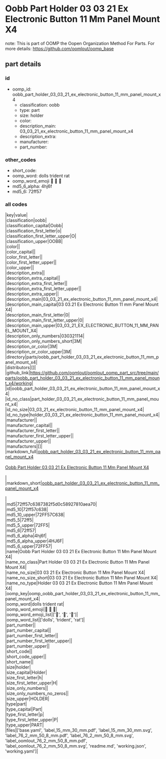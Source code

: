 # Oobb Part Holder 03 03 21 Ex Electronic Button 11 Mm Panel Mount X4  

note: This is part of OOMP the Oopen Organization Method For Parts. For more details: https://github.com/oomlout/oomp_base

##  part details





### id
* oomp_id: oobb_part_holder_03_03_21_ex_electronic_button_11_mm_panel_mount_x4
  * classification: oobb
  * type: part
  * size: holder
  * color: 
  * description_main: 03_03_21_ex_electronic_button_11_mm_panel_mount_x4
  * description_extra: 
  * manufacturer: 
  * part_number: 

### other_codes
* short_code: 
* oomp_word: dolls trident rat
* oomp_word_emoji :dolls: :trident: :rat:
* md5_6_alpha: 4hj6f
* md5_6: 72ff57

### all codes 
|key|value|  
|classification|oobb|  
|classification_capital|Oobb|  
|classification_first_letter|o|  
|classification_first_letter_upper|O|  
|classification_upper|OOBB|  
|color||  
|color_capital||  
|color_first_letter||  
|color_first_letter_upper||  
|color_upper||  
|description_extra||  
|description_extra_capital||  
|description_extra_first_letter||  
|description_extra_first_letter_upper||  
|description_extra_upper||  
|description_main|03_03_21_ex_electronic_button_11_mm_panel_mount_x4|  
|description_main_capital|03 03.21 Ex Electronic Button 11 mm Panel Mount X4|  
|description_main_first_letter|0|  
|description_main_first_letter_upper|0|  
|description_main_upper|03_03_21_EX_ELECTRONIC_BUTTON_11_MM_PANEL_MOUNT_X4|  
|description_only_numbers|030321114|  
|description_only_numbers_short|3M|  
|description_or_color|3M|  
|description_or_color_upper|3M|  
|directory|parts/oobb_part_holder_03_03_21_ex_electronic_button_11_mm_panel_mount_x4|  
|distributors|[]|  
|github_link|https://github.com/oomlout/oomlout_oomp_part_src/tree/main/parts/oobb_part_holder_03_03_21_ex_electronic_button_11_mm_panel_mount_x4/working|  
|id|oobb_part_holder_03_03_21_ex_electronic_button_11_mm_panel_mount_x4|  
|id_no_class|part_holder_03_03_21_ex_electronic_button_11_mm_panel_mount_x4|  
|id_no_size|03_03_21_ex_electronic_button_11_mm_panel_mount_x4|  
|id_no_type|holder_03_03_21_ex_electronic_button_11_mm_panel_mount_x4|  
|manufacturer||  
|manufacturer_capital||  
|manufacturer_first_letter||  
|manufacturer_first_letter_upper||  
|manufacturer_upper||  
|manufacturers|[]|  
|markdown_full|[oobb_part_holder_03_03_21_ex_electronic_button_11_mm_panel_mount_x4](https://github.com/oomlout/oomlout_oomp_part_src/tree/main/parts/oobb_part_holder_03_03_21_ex_electronic_button_11_mm_panel_mount_x4/working)<br>[](https://github.com/oomlout/oomlout_oomp_part_src/tree/main/parts/oobb_part_holder_03_03_21_ex_electronic_button_11_mm_panel_mount_x4/working)<br>[Oobb Part Holder 03 03 21 Ex Electronic Button 11 Mm Panel Mount X4](https://github.com/oomlout/oomlout_oomp_part_src/tree/main/parts/oobb_part_holder_03_03_21_ex_electronic_button_11_mm_panel_mount_x4/working)<br><br>|  
|markdown_short|[oobb_part_holder_03_03_21_ex_electronic_button_11_mm_panel_mount_x4](https://github.com/oomlout/oomlout_oomp_part_src/tree/main/parts/oobb_part_holder_03_03_21_ex_electronic_button_11_mm_panel_mount_x4/working)<br><br>|  
|md5|72ff57c6387382f5d0c58927810aea70|  
|md5_10|72ff57c638|  
|md5_10_upper|72FF57C638|  
|md5_5|72ff5|  
|md5_5_upper|72FF5|  
|md5_6|72ff57|  
|md5_6_alpha|4hj6f|  
|md5_6_alpha_upper|4HJ6F|  
|md5_6_upper|72FF57|  
|name|Oobb Part Holder 03 03 21 Ex Electronic Button 11 Mm Panel Mount X4|  
|name_no_class|Part Holder 03 03 21 Ex Electronic Button 11 Mm Panel Mount X4|  
|name_no_size|03 03 21 Ex Electronic Button 11 Mm Panel Mount X4|  
|name_no_size_short|03 03 21 Ex Electronic Button 11 Mm Panel Mount X4|  
|name_no_type|Holder 03 03 21 Ex Electronic Button 11 Mm Panel Mount X4|  
|oomp_key|oomp_oobb_part_holder_03_03_21_ex_electronic_button_11_mm_panel_mount_x4|  
|oomp_word|dolls trident rat|  
|oomp_word_emoji|:dolls: :trident: :rat:|  
|oomp_word_emoji_list|[':dolls:', ':trident:', ':rat:']|  
|oomp_word_list|['dolls', 'trident', 'rat']|  
|part_number||  
|part_number_capital||  
|part_number_first_letter||  
|part_number_first_letter_upper||  
|part_number_upper||  
|short_code||  
|short_code_upper||  
|short_name||  
|size|holder|  
|size_capital|Holder|  
|size_first_letter|h|  
|size_first_letter_upper|H|  
|size_only_numbers||  
|size_only_numbers_no_zeros||  
|size_upper|HOLDER|  
|type|part|  
|type_capital|Part|  
|type_first_letter|p|  
|type_first_letter_upper|P|  
|type_upper|PART|  
|files|['base.yaml', 'label_15_mm_30_mm.pdf', 'label_15_mm_30_mm.svg', 'label_76_2_mm_50_8_mm.pdf', 'label_76_2_mm_50_8_mm.svg', 'label_oomlout_76_2_mm_50_8_mm.pdf', 'label_oomlout_76_2_mm_50_8_mm.svg', 'readme.md', 'working.json', 'working.yaml']|  
